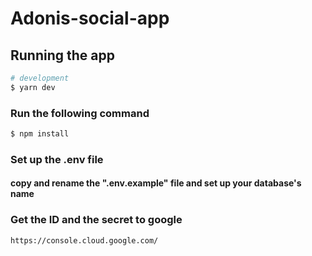 # Adonis-social-app

## Running the app

```bash
# development
$ yarn dev
```

### Run the following command
```bash
$ npm install 
```
### Set up the .env file 

#### copy and rename the ".env.example" file and set up your database's name

### Get the ID and the secret to google 
```url
https://console.cloud.google.com/

```
